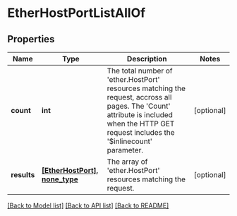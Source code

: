 # EtherHostPortListAllOf

## Properties
Name | Type | Description | Notes
------------ | ------------- | ------------- | -------------
**count** | **int** | The total number of &#39;ether.HostPort&#39; resources matching the request, accross all pages. The &#39;Count&#39; attribute is included when the HTTP GET request includes the &#39;$inlinecount&#39; parameter. | [optional] 
**results** | [**[EtherHostPort], none_type**](EtherHostPort.md) | The array of &#39;ether.HostPort&#39; resources matching the request. | [optional] 

[[Back to Model list]](../README.md#documentation-for-models) [[Back to API list]](../README.md#documentation-for-api-endpoints) [[Back to README]](../README.md)


